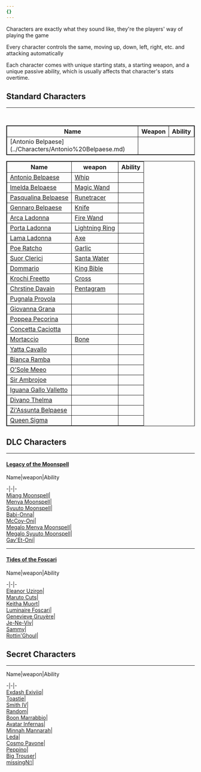 ```yaml
---
{}
---
```

   
<head>   
	<style>   
		table, td, th {   
			border: 1px solid;   
		}   
		table {   
			width: 100%;   
			border-collapse: collapse;   
		}   
	</style>   
<head>   
   
Characters are exactly what they sound like, they're the players' way of playing the game   
   
Every character controls the same, moving up, down, left, right, etc. and attacking automatically   
   
Each character comes with unique starting stats, a starting weapon, and a unique passive ability, which is usually affects that character's stats overtime.   
   
## Standard Characters   
   
---   
<table>     
  <tr>     
    <th>Name</th>     
    <th>Weapon</th>     
    <th>Ability</th>     
  </tr>     
  <tr>     
    <td> [Antonio Belpaese](../Characters/Antonio%20Belpaese.md) </td>     
  </tr>   
</table>   
   
|Name|weapon|Ability|   
|-|-|-|   
|[Antonio Belpaese](../Characters/Antonio%20Belpaese.md)|[Whip](../Weapons/Whip.md)|   
|[Imelda Belpaese](../Characters/Imelda%20Belpaese.md)|[Magic Wand](/not_created.md)|   
|[Pasqualina Belpaese](/not_created.md)|[Runetracer](/not_created.md)|   
|[Gennaro Belpaese](/not_created.md)|[Knife](/not_created.md)|   
|[Arca Ladonna](/not_created.md)|[Fire Wand](/not_created.md)|   
|[Porta Ladonna](/not_created.md)|[Lightning Ring](/not_created.md)|   
|[Lama Ladonna](/not_created.md)|[Axe](/not_created.md)|   
|[Poe Ratcho](/not_created.md)|[Garlic](/not_created.md)|   
|[Suor Clerici](/not_created.md)|[Santa Water](../Weapons/Santa%20Water.md)|   
|[Dommario](/not_created.md)|[King Bible](../Weapons/King%20Bible.md)|   
|[Krochi Freetto](/not_created.md)|[Cross](/not_created.md)|   
|[Chrstine Davain](/not_created.md)|[Pentagram](/not_created.md)|   
|[Pugnala Provola](/not_created.md)|   
|[Giovanna Grana](/not_created.md)|   
|[Poppea Pecorina](/not_created.md)|   
|[Concetta Caciotta](/not_created.md)|   
|[Mortaccio](/not_created.md)|[Bone](/not_created.md)|   
|[Yatta Cavallo](/not_created.md)|   
|[Bianca Ramba](/not_created.md)|   
|[O'Sole Meeo](/not_created.md)|   
|[Sir Ambrojoe](/not_created.md)|   
|[Iguana Gallo Valletto](/not_created.md)|   
|[Divano Thelma](/not_created.md)|   
|[Zi'Assunta Belpaese](/not_created.md)|   
|[Queen Sigma](/not_created.md)|   
   
## DLC Characters   
   
---   
#### [Legacy of the Moonspell](../Stages/Legacy%20of%20the%20Moonspell.md)   
Name|weapon|Ability   
   
-|-|-   
[Miang Moonspell](/not_created.md)|   
[Menya Moonspell](/not_created.md)|   
[Syuuto Moonspell](/not_created.md)|   
[Babi-Onna](/not_created.md)|   
[McCoy-Oni](/not_created.md)|   
[Megalo Menya Moonspell](/not_created.md)|   
[Megalo Syuuto Moonspell](/not_created.md)|   
[Gav'Et-Oni](/not_created.md)|   
   
   
---   
#### [Tides of the Foscari](/not_created.md)   
Name|weapon|Ability   
   
-|-|-   
[Eleanor Uziron](/not_created.md)|   
[Maruto Cuts](/not_created.md)|   
[Keitha Muort](/not_created.md)|   
[Luminaire Foscari](/not_created.md)|   
[Genevieve Gruyère](/not_created.md)|   
[Je-Ne-Viv](/not_created.md)|   
[Sammy](/not_created.md)|   
[Rottin'Ghoul](/not_created.md)|   
   
## Secret Characters   
   
---   
Name|weapon|Ability   
   
-|-|-   
[Exdash Exiviiq](/not_created.md)|   
[Toastie](/not_created.md)|   
[Smith IV](/not_created.md)|   
[Random](/not_created.md)|   
[Boon Marrabbio](/not_created.md)|   
[Avatar Infernas](/not_created.md)|   
[Minnah Mannarah](/not_created.md)|   
[Leda](/not_created.md)|   
[Cosmo Pavone](/not_created.md)|   
[Peppino](/not_created.md)|   
[Big Trouser](/not_created.md)|   
[missingN▯](/not_created.md)|